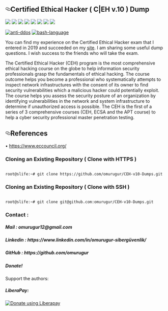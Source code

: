 <div class="Box-body">
        <article class="markdown-body entry-content p-5" itemprop="text"><h1><a id="user-content-birdwatcher" class="anchor" aria-hidden="true" href="#CEH-v10-Dumps"><svg class="octicon octicon-link" viewBox="0 0 16 16" version="1.1" width="16" height="16" aria-hidden="true"><path fill-rule="evenodd" d="M4 9h1v1H4c-1.5 0-3-1.69-3-3.5S2.55 3 4 3h4c1.45 0 3 1.69 3 3.5 0 1.41-.91 2.72-2 3.25V8.59c.58-.45 1-1.27 1-2.09C10 5.22 8.98 4 8 4H4c-.98 0-2 1.22-2 2.5S3 9 4 9zm9-3h-1v1h1c1 0 2 1.22 2 2.5S13.98 12 13 12H9c-.98 0-2-1.22-2-2.5 0-.83.42-1.64 1-2.09V6.25c-1.09.53-2 1.84-2 3.25C6 11.31 7.55 13 9 13h4c1.45 0 3-1.69 3-3.5S14.5 6 13 6z"></path></svg></a>Certified Ethical Hacker ( C|EH v.10 ) Dump</h1>
<p>
        



<p><a target="_blank" rel="noopener noreferrer" href="https://camo.githubusercontent.com/13c4e50d88df7178ae1882a203ed57b641674f94/68747470733a2f2f63646e2e7261776769742e636f6d2f73696e647265736f726875732f617765736f6d652f643733303566333864323966656437386661383536353265336136336531353464643865383832392f6d656469612f62616467652e737667"><img src="https://camo.githubusercontent.com/13c4e50d88df7178ae1882a203ed57b641674f94/68747470733a2f2f63646e2e7261776769742e636f6d2f73696e647265736f726875732f617765736f6d652f643733303566333864323966656437386661383536353265336136336531353464643865383832392f6d656469612f62616467652e737667" data-canonical-src="https://cdn.rawgit.com/sindresorhus/awesome/d7305f38d29fed78fa85652e3a63e154dd8e8829/media/badge.svg" style="max-width:100%;"></a> <a target="_blank" rel="noopener noreferrer" href="https://camo.githubusercontent.com/b93dcbb2a2ac20dcae7cefe51f5233eec2b6baeb/68747470733a2f2f696d672e736869656c64732e696f2f6769746875622f73746172732f616e74692d64646f732f416e74692d44444f533f7374796c653d736f6369616c"><img src="https://camo.githubusercontent.com/b93dcbb2a2ac20dcae7cefe51f5233eec2b6baeb/68747470733a2f2f696d672e736869656c64732e696f2f6769746875622f73746172732f616e74692d64646f732f416e74692d44444f533f7374796c653d736f6369616c" data-canonical-src="https://img.shields.io/github/stars/anti-ddos/Anti-DDOS?style=social" style="max-width:100%;"></a> <a target="_blank" rel="noopener noreferrer" href="https://camo.githubusercontent.com/a6b3fe94083dc2d50f623dc959f9fbf6de75b659/68747470733a2f2f696d672e736869656c64732e696f2f6769746875622f666f726b732f616e74692d64646f732f416e74692d44444f533f7374796c653d736f6369616c"><img src="https://camo.githubusercontent.com/a6b3fe94083dc2d50f623dc959f9fbf6de75b659/68747470733a2f2f696d672e736869656c64732e696f2f6769746875622f666f726b732f616e74692d64646f732f416e74692d44444f533f7374796c653d736f6369616c" data-canonical-src="https://img.shields.io/github/forks/anti-ddos/Anti-DDOS?style=social" style="max-width:100%;"></a> <a target="_blank" rel="noopener noreferrer" href="https://camo.githubusercontent.com/dce6eb6269c91ae218bcb224bcbd1bebbc2880da/68747470733a2f2f696d672e736869656c64732e696f2f6769746875622f7265706f2d73697a652f616e74692d64646f732f416e74692d44444f53"><img src="https://camo.githubusercontent.com/dce6eb6269c91ae218bcb224bcbd1bebbc2880da/68747470733a2f2f696d672e736869656c64732e696f2f6769746875622f7265706f2d73697a652f616e74692d64646f732f416e74692d44444f53" data-canonical-src="https://img.shields.io/github/repo-size/anti-ddos/Anti-DDOS" style="max-width:100%;"></a> <a target="_blank" rel="noopener noreferrer" href="https://camo.githubusercontent.com/5d454a1a25b3f3d16a6a6301933cf1d1471704da/68747470733a2f2f696d672e736869656c64732e696f2f6769746875622f6c6963656e73652f616e74692d64646f732f416e74692d44444f53"><img src="https://camo.githubusercontent.com/5d454a1a25b3f3d16a6a6301933cf1d1471704da/68747470733a2f2f696d672e736869656c64732e696f2f6769746875622f6c6963656e73652f616e74692d64646f732f416e74692d44444f53" data-canonical-src="https://img.shields.io/github/license/anti-ddos/Anti-DDOS" style="max-width:100%;"></a> <a target="_blank" rel="noopener noreferrer" href="https://camo.githubusercontent.com/700ad4eba7e6b1eb34233857203c868101503287/68747470733a2f2f696d672e736869656c64732e696f2f6769746875622f6973737565732f64657461696c2f617574686f722f616e74692d64646f732f416e74692d44444f532f31"><img src="https://camo.githubusercontent.com/700ad4eba7e6b1eb34233857203c868101503287/68747470733a2f2f696d672e736869656c64732e696f2f6769746875622f6973737565732f64657461696c2f617574686f722f616e74692d64646f732f416e74692d44444f532f31" data-canonical-src="https://img.shields.io/github/issues/detail/author/anti-ddos/Anti-DDOS/1" style="max-width:100%;"></a> <a target="_blank" rel="noopener noreferrer" href="https://camo.githubusercontent.com/a79e98752947d2948cd27d79f6e9a7439f596ea5/68747470733a2f2f696d672e736869656c64732e696f2f62616467652f706c6174666f726d2d6c696e75782d737563636573732e737667"><img src="https://camo.githubusercontent.com/a79e98752947d2948cd27d79f6e9a7439f596ea5/68747470733a2f2f696d672e736869656c64732e696f2f62616467652f706c6174666f726d2d6c696e75782d737563636573732e737667" data-canonical-src="https://img.shields.io/badge/platform-linux-success.svg" style="max-width:100%;"></a> <a target="_blank" rel="noopener noreferrer" href="https://camo.githubusercontent.com/838e30f086969bf3b7584f2120681016ef30e90a/68747470733a2f2f696d672e736869656c64732e696f2f62616467652f76657273696f6e2d322e332d79656c6c6f77"><img src="https://camo.githubusercontent.com/838e30f086969bf3b7584f2120681016ef30e90a/68747470733a2f2f696d672e736869656c64732e696f2f62616467652f76657273696f6e2d322e332d79656c6c6f77" data-canonical-src="https://img.shields.io/badge/version-2.3-yellow" style="max-width:100%;"></a></p>
<p><a target="_blank" rel="noopener noreferrer" href="https://user-images.githubusercontent.com/15425071/34910181-caa9f41c-f8c0-11e7-9ec5-6d43adfeb4bd.png"><img src="https://user-images.githubusercontent.com/15425071/34910181-caa9f41c-f8c0-11e7-9ec5-6d43adfeb4bd.png" alt="anti-ddos" style="max-width:100%;"></a> <a target="_blank" rel="noopener noreferrer" href="https://user-images.githubusercontent.com/15425071/34910256-37569a6a-f8c2-11e7-81d8-42dec07d4ef8.png"><img src="https://user-images.githubusercontent.com/15425071/34910256-37569a6a-f8c2-11e7-81d8-42dec07d4ef8.png" alt="bash-language" style="max-width:100%;"></a>


























        
 
 
You can find my experience on the Certified Ethical Hacker exam that I entered in 2019 and succeeded on my <a href="https://www.justsecnow.com/ceh-nedir-ceh-nasil-alinir-certified-ethical-hacker/">site</a>. I am sharing some useful dump questions. I wish success to the friends who will take the exam.

The Certified Ethical Hacker (CEH) program is the most comprehensive ethical hacking course on the globe to help information security professionals grasp the fundamentals of ethical hacking. The course outcome helps you become a professional who systematically attempts to inspect network infrastructures with the consent of its owner to find security vulnerabilities which a malicious hacker could potentially exploit. The course helps you assess the security posture of an organization by identifying vulnerabilities in the network and system infrastructure to determine if unauthorized access is possible. The CEH is the first of a series of 3 comprehensive courses (CEH, ECSA and the APT course) to help a cyber security professional master penetration testing.

<h2><a id="user-content-configuration" class="anchor" aria-hidden="true" href="#References"><svg class="octicon octicon-link" viewBox="0 0 16 16" version="1.1" width="16" height="16" aria-hidden="true"><path fill-rule="evenodd" d="M4 9h1v1H4c-1.5 0-3-1.69-3-3.5S2.55 3 4 3h4c1.45 0 3 1.69 3 3.5 0 1.41-.91 2.72-2 3.25V8.59c.58-.45 1-1.27 1-2.09C10 5.22 8.98 4 8 4H4c-.98 0-2 1.22-2 2.5S3 9 4 9zm9-3h-1v1h1c1 0 2 1.22 2 2.5S13.98 12 13 12H9c-.98 0-2-1.22-2-2.5 0-.83.42-1.64 1-2.09V6.25c-1.09.53-2 1.84-2 3.25C6 11.31 7.55 13 9 13h4c1.45 0 3-1.69 3-3.5S14.5 6 13 6z"></path></svg></a>References</h2>

•	https://www.eccouncil.org/
</p>




<h3>Cloning an Existing Repository ( Clone with HTTPS )</h3>
<pre><code>
root@slife:~# git clone https://github.com/omurugur/CEH-v10-Dumps.git
</code></pre>
<h3>Cloning an Existing Repository ( Clone with SSH )</h3>
<pre><code>
root@slife:~# git clone git@github.com:omurugur/CEH-v10-Dumps.git
</code></pre>

<h3>Contact :</h3>

<h5>Mail : omurugur12@gmail.com </h5>

<h5>Linkedin  : https://www.linkedin.com/in/omurugur-sibergüvenlik/ </h5>

<h5>GitHub  : https://github.com/omurugur </h5>

<h5>Donate!</h5>
</p>
Support the authors:


<h5>LiberaPay:</h5>

<noscript><a href="https://liberapay.com/slife/donate"><img alt="Donate using Liberapay" src="https://liberapay.com/assets/widgets/donate.svg"></a></noscript>
